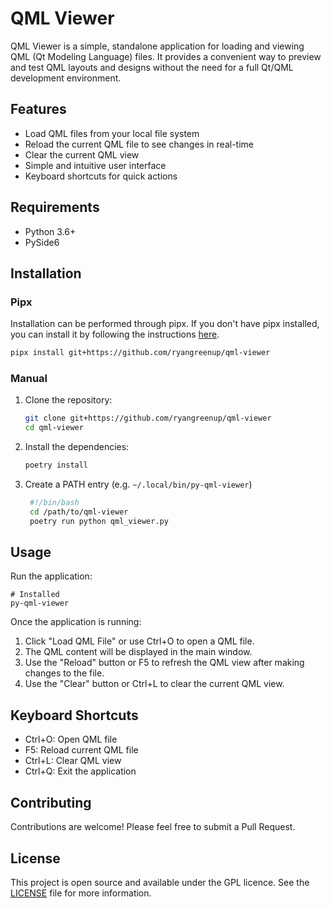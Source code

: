 # QML Viewer

QML Viewer is a simple, standalone application for loading and viewing QML (Qt Modeling Language) files. It provides a convenient way to preview and test QML layouts and designs without the need for a full Qt/QML development environment.

## Features

- Load QML files from your local file system
- Reload the current QML file to see changes in real-time
- Clear the current QML view
- Simple and intuitive user interface
- Keyboard shortcuts for quick actions

## Requirements

- Python 3.6+
- PySide6

## Installation

### Pipx

Installation can be performed through pipx. If you don't have pipx installed, you can install it by following the instructions [here](https://pipxproject.github.io/pipx/installation/).

   ```bash
   pipx install git+https://github.com/ryangreenup/qml-viewer
   ```

### Manual

1. Clone the repository:

   ```bash
   git clone git+https://github.com/ryangreenup/qml-viewer
   cd qml-viewer
   ```
2. Install the dependencies:

   ```bash
   poetry install
   ```
3. Create a PATH entry (e.g. `~/.local/bin/py-qml-viewer`)

   ```bash
    #!/bin/bash
    cd /path/to/qml-viewer
    poetry run python qml_viewer.py
   ```

## Usage

Run the application:

```
# Installed
py-qml-viewer
```

Once the application is running:

1. Click "Load QML File" or use Ctrl+O to open a QML file.
2. The QML content will be displayed in the main window.
3. Use the "Reload" button or F5 to refresh the QML view after making changes to the file.
4. Use the "Clear" button or Ctrl+L to clear the current QML view.

## Keyboard Shortcuts

- Ctrl+O: Open QML file
- F5: Reload current QML file
- Ctrl+L: Clear QML view
- Ctrl+Q: Exit the application

## Contributing

Contributions are welcome! Please feel free to submit a Pull Request.

## License

This project is open source and available under the GPL licence. See the [LICENSE](LICENSE) file for more information.
